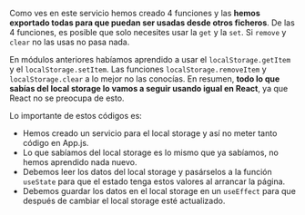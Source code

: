 Como ves en este servicio hemos creado 4 funciones y las **hemos exportado todas para que puedan ser usadas desde otros ficheros**. De las 4 funciones, es posible que solo necesites usar la `get` y la `set`. Si `remove` y `clear` no las usas no pasa nada.

En módulos anteriores habíamos aprendido a usar el `localStorage.getItem` y el `localStorage.setItem`. Las funciones `localStorage.removeItem` y `localStorage.clear` a lo mejor no las conocías. En resumen, **todo lo que sabías del local storage lo vamos a seguir usando igual en React**, ya que React no se preocupa de esto.

Lo importante de estos códigos es:

- Hemos creado un servicio para el local storage y así no meter tanto código en App.js.
- Lo que sabíamos del local storage es lo mismo que ya sabíamos, no hemos aprendido nada nuevo.
- Debemos leer los datos del local storage y pasárselos a la función `useState` para que el estado tenga estos valores al arrancar la página.
- Debemos guardar los datos en el local storage en un `useEffect` para que después de cambiar el local storage esté actualizado.

